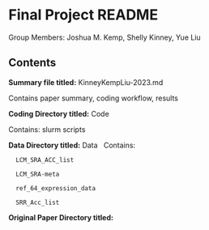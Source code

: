 # Final Project README

Group Members: Joshua M. Kemp, Shelly Kinney, Yue Liu

## Contents

**Summary file titled:** KinneyKempLiu-2023.md
&nbsp;

   Contains paper summary, coding workflow, results


**Coding Directory titled:** Code
&nbsp;

   Contains:
      slurm scripts
      


**Data Directory titled:** Data
&nbsp;
   Contains:
   
      LCM_SRA_ACC_list
      
      LCM_SRA-meta
      
      ref_64_expression_data
      
      SRR_Acc_list
      
      
      

**Original Paper Directory titled:**


